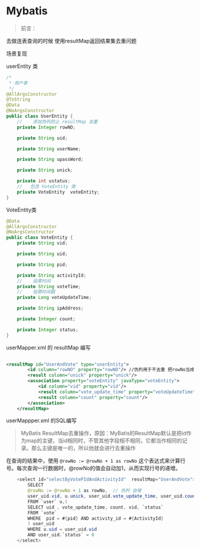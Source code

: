 # Mybatis

> 前言：

去做连表查询的时候 使用resultMap返回结果集去重问题



场景复现

userEntity 类

```java
/*
 * 用户表
 */
@AllArgsConstructor
@ToString
@Data
@NoArgsConstructor
public class UserEntity {
    //    添加伪列防止 resultMap 去重
    private Integer rowNO;

    private String uid;

    private String userName;

    private String upassWord;

    private String unick;

    private int ustatus;
    //   包含 VoteEntity 类
    private VoteEntity  voteEntity;
}
```



VoteEntity类

```java
@Data
@AllArgsConstructor
@NoArgsConstructor
public class VoteEntity {
    private String vid;

    private String uid;

    private String pid;

    private String activityId;
    //    投票时间
    private String voteTime;
    //    投票时间戳
    private Long voteUpdateTime;

    private String ipAddress;

    private Integer count;

    private Integer status;
}
```



userMapper.xml 的 resultMap 编写

```xml
   
<resultMap id="UserAndVote" type="userEntity">
        <id column="rowNO" property="rowNO"/> //伪列用于不去重 把rowNo当成id
        <result column="unick" property="unick"/>
        <association property="voteEntity" javaType="voteEntity">
            <id column="vid" property="vid"/>
            <result column="vote_update_time" property="voteUpdateTime"/>
            <result column="count" property="count"/>
        </association>
    </resultMap>

```



userMappper.xml 的SQL编写

> MyBatis ResultMap去重操作，原因：MyBatis的ResultMap默认是把id作为map的主键，当id相同时，不管其他字段相不相同，它都当作相同的记录。那么主键是唯一的，所以他就会进行去重操作

在查询的结果中，使用 `@rowNo := @rowNo + 1 as rowNo` 这个表达式来计算行号。每次查询一行数据时，@rowNo的值会自动加1，从而实现行号的递增。

```java
    <select id="selectByVotePIdAndActivityId"  resultMap="UserAndVote">
        SELECT
        @rowNo := @rowNo + 1 as rowNo,  // 伪列 自增
        user_uid.vid, u.unick, user_uid.vote_update_time, user_uid.count
        FROM `user` u,(
        SELECT uid , vote_update_time, count, vid, `status`
        FROM `vote`
        WHERE  pid = #{pid} AND activity_id = #{ActivityId}
        ) user_uid
        WHERE u.uid = user_uid.uid
        AND user_uid.`status` = 0
    </select>
```



